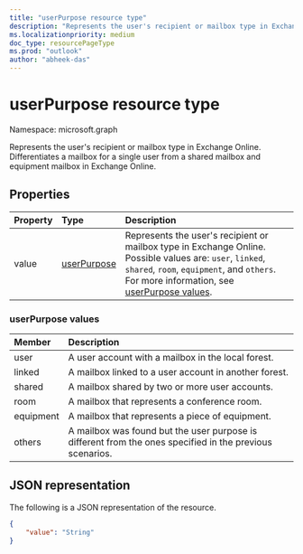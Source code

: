 ```yaml
---
title: "userPurpose resource type"
description: "Represents the user's recipient or mailbox type in Exchange Online."
ms.localizationpriority: medium
doc_type: resourcePageType
ms.prod: "outlook"
author: "abheek-das"
---
```


# userPurpose resource type

Namespace: microsoft.graph

Represents the user's recipient or mailbox type in Exchange Online. Differentiates a mailbox for a single user from a shared mailbox and equipment mailbox in Exchange Online.

## Properties
|Property|Type|Description|
|:---------------|:--------|:----------|
|value|[userPurpose](#userpurpose-values)|Represents the user's recipient or mailbox type in Exchange Online. Possible values are: `user`, `linked`, `shared`, `room`, `equipment`, and `others`. For more information, see [userPurpose values](#userpurpose-values).|

### userPurpose values
| Member    | Description                                                                                              |
|:----------|:---------------------------------------------------------------------------------------------------------|
| user      | A user account with a mailbox in the local forest.                                                       |
| linked    | A mailbox linked to a user account in another forest.                                                    |
| shared    | A mailbox shared by two or more user accounts.                                                           |
| room      | A mailbox that represents a conference room.                                                             |
| equipment | A mailbox that represents a piece of equipment.                                                          |
| others    | A mailbox was found but the user purpose is different from the ones specified in the previous scenarios. |


## JSON representation

The following is a JSON representation of the resource.

<!-- {
  "blockType": "resource",
  "optionalProperties": [

  ],
  "@odata.type": "microsoft.graph.userPurpose"
}-->

```json
{
    "value": "String"
}
```

<!-- uuid: 8fcb5dbc-d5aa-4681-8e31-b001d5168d79
2015-10-25 14:57:30 UTC -->
<!--
{
  "type": "#page.annotation",
  "description": "userPurpose resource",
  "keywords": "",
  "section": "documentation",
  "tocPath": "",
  "suppressions": []
}
-->

